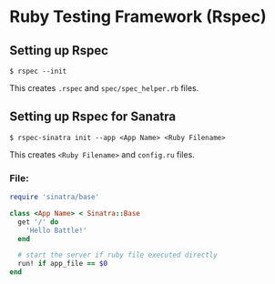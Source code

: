 # Ruby Testing Framework (Rspec)

## Setting up Rspec
```shell
$ rspec --init
```
This creates `.rspec` and `spec/spec_helper.rb` files.

## Setting up Rspec for Sanatra
```shell
$ rspec-sinatra init --app <App Name> <Ruby Filename>
```
This creates `<Ruby Filename>` and `config.ru` files.

### File: <Ruby Filename>
```ruby
require 'sinatra/base'

class <App Name> < Sinatra::Base
  get '/' do
    'Hello Battle!'
  end

  # start the server if ruby file executed directly
  run! if app_file == $0
end
```

